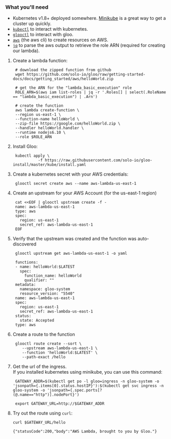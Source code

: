 ### What you'll need
- Kubernetes v1.8+ deployed somewhere. [Minikube](https://kubernetes.io/docs/tasks/tools/install-minikube/) is a great way to get a cluster up quickly.
- [`kubectl`](https://kubernetes.io/docs/tasks/tools/install-kubectl/) to interact with kubernetes.
- [`glooctl`](https://github.com/solo-io/glooctl) to interact with gloo.
- [`aws`](https://aws.amazon.com/cli/) (the aws cli) to create resources on AWS.
- [`jq`](https://stedolan.github.io/jq/) to parse the aws output to retrieve the role ARN (required for creating our lambda).

1. Create a lambda function:

        # download the zipped function from github
        wget https://github.com/solo-io/gloo/raw/getting-started-docs/docs/getting_started/aws/helloWorld.zip

        # get the ARN for the "lambda_basic_execution" role
        ROLE_ARN=$(aws iam list-roles | jq -r '.Roles[] | select(.RoleName == "lambda_basic_execution") | .Arn')

        # create the function    
        aws lambda create-function \
        --region us-east-1 \
        --function-name helloWorld \
        --zip-file https://google.com/helloWorld.zip \
        --handler helloWorld.handler \
        --runtime nodejs6.10 \
        --role $ROLE_ARN


1. Install Gloo:

        kubectl apply \
                  -f https://raw.githubusercontent.com/solo-io/gloo-install/master/kube/install.yaml


1. Create a kubernetes secret with your AWS credentials:
        
        glooctl secret create aws --name aws-lambda-us-east-1  

   
1. Create an upstream for your AWS Account (for the us-east-1 region)

        cat <<EOF | glooctl upstream create -f -
        name: aws-lambda-us-east-1
        type: aws
        spec:
          region: us-east-1
          secret_ref: aws-lambda-us-east-1
        EOF
        
1. Verify that the upstream was created and the function was auto-discovered

        glooctl upstream get aws-lambda-us-east-1 -o yaml

        functions:
        - name: helloWorld:$LATEST
          spec:
            function_name: helloWorld
            qualifier: ""
        metadata:
          namespace: gloo-system
          resource_version: "5540"
        name: aws-lambda-us-east-1
        spec:
          region: us-east-1
          secret_ref: aws-lambda-us-east-1
        status:
          state: Accepted
        type: aws

1. Create a route to the function

        glooctl route create --sort \
           --upstream aws-lambda-us-east-1 \
           --function 'helloWorld:$LATEST' \
           --path-exact /hello 


1. Get the url of the ingress.  
If you installed kubernetes using minikube, you can use this command:

        GATEWAY_ADDR=$(kubectl get po -l gloo=ingress -n gloo-system -o 'jsonpath={.items[0].status.hostIP}'):$(kubectl get svc ingress -n gloo-system -o 'jsonpath={.spec.ports[?(@.name=="http")].nodePort}')
        
        export GATEWAY_URL=http://$GATEWAY_ADDR

 1. Try out the route using `curl`:
 
        curl $GATEWAY_URL/hello
 
        {"statusCode":200,"body":"AWS Lambda, brought to you by Gloo."}